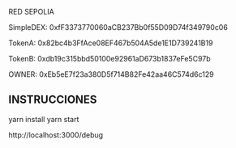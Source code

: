 RED SEPOLIA

SimpleDEX: 0xfF3373770060aCB237Bb0f55D09D74f349790c06

TokenA:    0x82bc4b3FfAce08EF467b504A5de1E1D739241B19

TokenB:    0xdb19c315bbd50100e92961aD673b1837eFe5C97b

OWNER:     0xEb5eE7f23a380D5f714B82Fe42aa46C574d6c129

## INSTRUCCIONES
yarn install
yarn start

http://localhost:3000/debug
